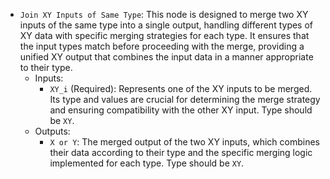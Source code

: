 - `Join XY Inputs of Same Type`: This node is designed to merge two XY inputs of the same type into a single output, handling different types of XY data with specific merging strategies for each type. It ensures that the input types match before proceeding with the merge, providing a unified XY output that combines the input data in a manner appropriate to their type.
    - Inputs:
        - `XY_i` (Required): Represents one of the XY inputs to be merged. Its type and values are crucial for determining the merge strategy and ensuring compatibility with the other XY input. Type should be `XY`.
    - Outputs:
        - `X or Y`: The merged output of the two XY inputs, which combines their data according to their type and the specific merging logic implemented for each type. Type should be `XY`.
